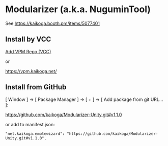 # Modularizer (a.k.a. NuguminTool)

See https://kaikoga.booth.pm/items/5077401

## Install by VCC

[Add VPM Repo (VCC)](vcc://vpm/addRepo?url=https%3A%2F%2Fvpm.kaikoga.net%2Findex.json)

or

https://vpm.kaikoga.net/

## Install from GitHub

[ Window ] -> [ Package Manager ] -> [ + ] -> [ Add package from git URL... ]:

https://github.com/kaikoga/Modularizer-Unity.git#v1.1.0

or add to manifest.json:

```
"net.kaikoga.emotewizard": "https://github.com/kaikoga/Modularizer-Unity.git#v1.1.0",
```

